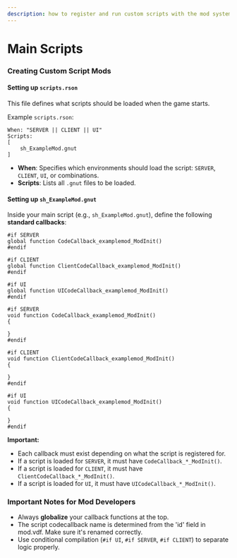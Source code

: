 ```yaml
---
description: how to register and run custom scripts with the mod system
---
```


# Main Scripts

### Creating Custom Script Mods <a href="#f0-9f-93-9c-creating-custom-scripts" id="f0-9f-93-9c-creating-custom-scripts"></a>

#### Setting up `scripts.rson` <a href="#id-1-ef-b8-8f-e2-83-a3-create-a-scriptsrson-file" id="id-1-ef-b8-8f-e2-83-a3-create-a-scriptsrson-file"></a>

This file defines what scripts should be loaded when the game starts.

Example `scripts.rson`:

```
When: "SERVER || CLIENT || UI"
Scripts:
[
    sh_ExampleMod.gnut
]
```

* **When**: Specifies which environments should load the script: `SERVER`, `CLIENT`, `UI`, or combinations.
* **Scripts**: Lists all `.gnut` files to be loaded.

#### Setting up `sh_ExampleMod.gnut` <a href="#id-2-ef-b8-8f-e2-83-a3-set-up-the-main-script-with-callbacks" id="id-2-ef-b8-8f-e2-83-a3-set-up-the-main-script-with-callbacks"></a>

Inside your main script (e.g., `sh_ExampleMod.gnut`), define the following **standard callbacks**:

```
#if SERVER
global function CodeCallback_examplemod_ModInit()
#endif

#if CLIENT
global function ClientCodeCallback_examplemod_ModInit()
#endif

#if UI
global function UICodeCallback_examplemod_ModInit()
#endif

#if SERVER
void function CodeCallback_examplemod_ModInit()
{

}
#endif

#if CLIENT
void function ClientCodeCallback_examplemod_ModInit()
{

}
#endif

#if UI
void function UICodeCallback_examplemod_ModInit()
{

}
#endif
```

**Important:**

* Each callback must exist depending on what the script is registered for.
* If a script is loaded for `SERVER`, it must have `CodeCallback_*_ModInit()`.
* If a script is loaded for `CLIENT`, it must have `ClientCodeCallback_*_ModInit()`.
* If a script is loaded for `UI`, it must have `UICodeCallback_*_ModInit()`.

### &#x20;Important Notes for Mod Developers <a href="#e2-9a-a0-ef-b8-8f-notes-for-mod-developers" id="e2-9a-a0-ef-b8-8f-notes-for-mod-developers"></a>

* Always **globalize** your callback functions at the top.
* The script codecallback name is determined from the 'id' field in mod.vdf. Make sure it's renamed correctly.
* Use conditional compilation (`#if UI`, `#if SERVER`, `#if CLIENT`) to separate logic properly.
